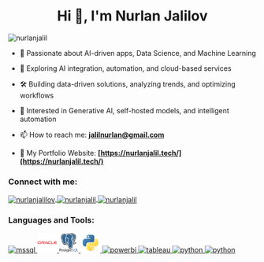 <h1 align="center">Hi 👋, I'm Nurlan Jalilov</h1>
<p align="left"> <img src="https://komarev.com/ghpvc/?username=nurlanjalil&label=Profile%20views&color=0e75b6&style=flat" alt="nurlanjalil" /> </p>

- 🔭 Passionate about AI-driven apps, Data Science, and Machine Learning
  
- 🌱 Exploring AI integration, automation, and cloud-based services
  
- 🛠 Building data-driven solutions, analyzing trends, and optimizing workflows
  
- 🚀 Interested in Generative AI, self-hosted models, and intelligent automation

  
- 📫 How to reach me: **[jalilnurlan@gmail.com](mailto:jalilnurlan@gmail.com)**
  
- 💼 My Portfolio Website: **[https://nurlanjalil.tech/](https://nurlanjalil.tech/)**  

<h3 align="left">Connect with me:</h3>
<p align="left">
  <!-- LinkedIn -->
  <a href="https://linkedin.com/in/nurlanjalilov" target="blank">
    <img align="center" src="https://raw.githubusercontent.com/rahuldkjain/github-profile-readme-generator/master/src/images/icons/Social/linked-in-alt.svg" alt="nurlanjalilov" height="30" width="40" />
  </a>
  <!-- Instagram -->
  <a href="https://instagram.com/nurlanjalil" target="blank">
    <img align="center" src="https://raw.githubusercontent.com/rahuldkjain/github-profile-readme-generator/master/src/images/icons/Social/instagram.svg" alt="nurlanjalil" height="30" width="40" />
  </a>
  <!-- YouTube -->
  <a href="https://www.youtube.com/c/nurlanjalil" target="blank">
    <img align="center" src="https://raw.githubusercontent.com/rahuldkjain/github-profile-readme-generator/master/src/images/icons/Social/youtube.svg" alt="nurlanjalil" height="30" width="40" />
  </a>
</p>

<h3 align="left">Languages and Tools:</h3>
<p align="left"> 
  <!-- Microsoft SQL Server -->
  <a href="https://www.microsoft.com/en-us/sql-server" target="_blank" rel="noreferrer">
    <img src="https://www.svgrepo.com/show/303229/microsoft-sql-server-logo.svg" alt="mssql" width="40" height="40"/> 
  </a> 
  <!-- Oracle -->
  <a href="https://www.oracle.com/" target="_blank" rel="noreferrer"> 
    <img src="https://raw.githubusercontent.com/devicons/devicon/master/icons/oracle/oracle-original.svg" alt="oracle" width="40" height="40"/> 
  </a>
  <!-- PostgreSQL -->
  <a href="https://www.postgresql.org" target="_blank" rel="noreferrer"> 
    <img src="https://raw.githubusercontent.com/devicons/devicon/master/icons/postgresql/postgresql-original-wordmark.svg" alt="postgresql" width="40" height="40"/> 
  </a> 
  <!-- Python -->
  <a href="https://www.python.org" target="_blank" rel="noreferrer"> 
    <img src="https://raw.githubusercontent.com/devicons/devicon/master/icons/python/python-original.svg" alt="python" width="40" height="40"/> 
  </a>
  <!-- Power BI -->
  <a href="https://app.powerbi.com/" target="_blank" rel="noreferrer"> 
    <img src="https://upload.wikimedia.org/wikipedia/commons/c/cf/New_Power_BI_Logo.svg" alt="powerbi" width="40" height="40"/> 
  </a> 
  <!-- Tableau -->
  <a href="https://www.tableau.com/" target="_blank" rel="noreferrer"> 
    <img src="https://logos-world.net/wp-content/uploads/2021/10/Tableau-Symbol.png" alt="tableau" height="40"/> 
  </a>
  <!-- Pandas -->
  <a href="https://pandas.pydata.org/" target="_blank" rel="noreferrer"> 
    <img src="https://pandas.pydata.org/static/img/pandas_mark_white.svg" alt="python" width="40" height="40"/> 
  </a>
  <!-- Scikit-Learn -->
  <a href="https://scikit-learn.org/" target="_blank" rel="noreferrer"> 
    <img src="https://upload.wikimedia.org/wikipedia/commons/0/05/Scikit_learn_logo_small.svg" alt="python" width="40" height="40"/> 
  </a>
  
</p>

